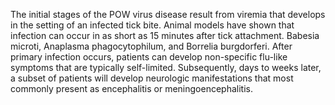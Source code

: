 The initial stages of the POW virus disease result from viremia that develops in the setting of an infected tick bite. Animal models have shown that infection can occur in as short as 15 minutes after tick attachment. Babesia microti, Anaplasma phagocytophilum, and Borrelia burgdorferi. After primary infection occurs, patients can develop non-specific flu-like symptoms that are typically self-limited. Subsequently, days to weeks later, a subset of patients will develop neurologic manifestations that most commonly present as encephalitis or meningoencephalitis.